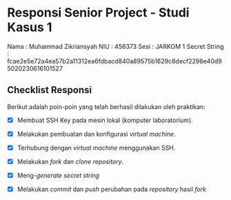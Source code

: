 # Responsi Senior Project - Studi Kasus 1

Nama : Muhammad Zikriansyah
NIU : 456373
Sesi : JARKOM 1
Secret String : fcae2e5e72a4ea57b2a11312ea6fdbacd840a89575b1629c8decf2298e40d95020230616101527
## Checklist Responsi

Berikut adalah poin-poin yang telah berhasil dilakukan oleh praktikan:

- [x] Membuat SSH Key pada mesin lokal (komputer laboratorium).
- [x] Melakukan pembuatan dan konfigurasi _virtual machine_.
- [x] Terhubung dengan _virtual machine_ menggunakan SSH.
- [x] Melakukan _fork_ dan _clone_ _repository_.
- [x] Meng-_generate_ _secret string_
- [x] Melakukan _commit_ dan _push_ perubahan pada _repository_ hasil _fork_


